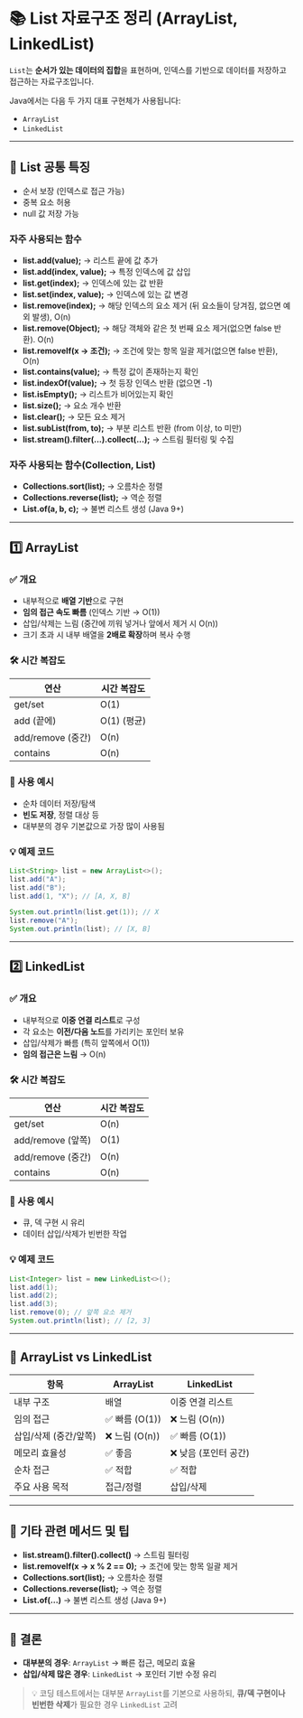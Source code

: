 # 📚 List 자료구조 정리 (ArrayList, LinkedList)

`List`는 **순서가 있는 데이터의 집합**을 표현하며, 인덱스를 기반으로 데이터를 저장하고 접근하는 자료구조입니다.

Java에서는 다음 두 가지 대표 구현체가 사용됩니다:

* `ArrayList`
* `LinkedList`

---

## 📌 List 공통 특징

* 순서 보장 (인덱스로 접근 가능)
* 중복 요소 허용
* null 값 저장 가능

### **자주 사용되는 함수**
* **list.add(value);** → 리스트 끝에 값 추가
* **list.add(index, value);** → 특정 인덱스에 값 삽입
* **list.get(index);** → 인덱스에 있는 값 반환
* **list.set(index, value);** → 인덱스에 있는 값 변경
* **list.remove(index);** → 해당 인덱스의 요소 제거 (뒤 요소들이 당겨짐, 없으면 예외 발생), O(n)
* **list.remove(Object);** → 해당 객체와 같은 첫 번째 요소 제거(없으면 false 반환). O(n)
* **list.removeIf(x -> 조건);** → 조건에 맞는 항목 일괄 제거(없으면 false 반환), O(n)
* **list.contains(value);** → 특정 값이 존재하는지 확인
* **list.indexOf(value);** → 첫 등장 인덱스 반환 (없으면 -1)
* **list.isEmpty();** → 리스트가 비어있는지 확인
* **list.size();** → 요소 개수 반환
* **list.clear();** → 모든 요소 제거
* **list.subList(from, to);** → 부분 리스트 반환 (from 이상, to 미만)
* **list.stream().filter(...).collect(...);** → 스트림 필터링 및 수집
### **자주 사용되는 함수(Collection, List)**
* **Collections.sort(list);** → 오름차순 정렬
* **Collections.reverse(list);** → 역순 정렬
* **List.of(a, b, c);** → 불변 리스트 생성 (Java 9+)

---

## 1️⃣ ArrayList

### ✅ 개요

* 내부적으로 **배열 기반**으로 구현
* **임의 접근 속도 빠름** (인덱스 기반 → O(1))
* 삽입/삭제는 느림 (중간에 끼워 넣거나 앞에서 제거 시 O(n))
* 크기 초과 시 내부 배열을 **2배로 확장**하며 복사 수행

### 🛠️ 시간 복잡도

| 연산              | 시간 복잡도    |
| --------------- | --------- |
| get/set         | O(1)      |
| add (끝에)        | O(1) (평균) |
| add/remove (중간) | O(n)      |
| contains        | O(n)      |

### 📎 사용 예시

* 순차 데이터 저장/탐색
* **빈도 저장**, 정렬 대상 등
* 대부분의 경우 기본값으로 가장 많이 사용됨

### 💡 예제 코드

```java
List<String> list = new ArrayList<>();
list.add("A");
list.add("B");
list.add(1, "X"); // [A, X, B]

System.out.println(list.get(1)); // X
list.remove("A");
System.out.println(list); // [X, B]
```

---

## 2️⃣ LinkedList

### ✅ 개요

* 내부적으로 **이중 연결 리스트**로 구성
* 각 요소는 **이전/다음 노드**를 가리키는 포인터 보유
* 삽입/삭제가 빠름 (특히 앞쪽에서 O(1))
* **임의 접근은 느림** → O(n)

### 🛠️ 시간 복잡도

| 연산              | 시간 복잡도 |
| --------------- | ------ |
| get/set         | O(n)   |
| add/remove (앞쪽) | O(1)   |
| add/remove (중간) | O(n)   |
| contains        | O(n)   |

### 📎 사용 예시

* 큐, 덱 구현 시 유리
* 데이터 삽입/삭제가 빈번한 작업

### 💡 예제 코드

```java
List<Integer> list = new LinkedList<>();
list.add(1);
list.add(2);
list.add(3);
list.remove(0); // 앞쪽 요소 제거
System.out.println(list); // [2, 3]
```

---

## 🔄 ArrayList vs LinkedList

| 항목            | ArrayList   | LinkedList    |
| ------------- | ----------- | ------------- |
| 내부 구조         | 배열          | 이중 연결 리스트     |
| 임의 접근         | ✅ 빠름 (O(1)) | ❌ 느림 (O(n))   |
| 삽입/삭제 (중간/앞쪽) | ❌ 느림 (O(n)) | ✅ 빠름 (O(1))   |
| 메모리 효율성       | ✅ 좋음        | ❌ 낮음 (포인터 공간) |
| 순차 접근         | ✅ 적합        | ✅ 적합          |
| 주요 사용 목적      | 접근/정렬       | 삽입/삭제         |

---

## 📌 기타 관련 메서드 및 팁

* **list.stream().filter().collect()** → 스트림 필터링
* **list.removeIf(x -> x % 2 == 0);** → 조건에 맞는 항목 일괄 제거
* **Collections.sort(list);** → 오름차순 정렬
* **Collections.reverse(list);** → 역순 정렬
* **List.of(...)** → 불변 리스트 생성 (Java 9+)

---

## 🧾 결론

* **대부분의 경우**: `ArrayList` → 빠른 접근, 메모리 효율
* **삽입/삭제 많은 경우**: `LinkedList` → 포인터 기반 수정 유리

> 💡 코딩 테스트에서는 대부분 `ArrayList`를 기본으로 사용하되,
> **큐/덱 구현이나 빈번한 삭제**가 필요한 경우 `LinkedList` 고려
